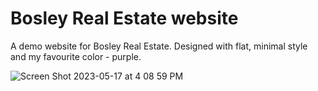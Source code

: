 # Bosley Real Estate website
A demo website for Bosley Real Estate. Designed with flat, minimal style and my favourite color - purple.

![Screen Shot 2023-05-17 at 4 08 59 PM](https://github.com/thuhale2210/Bosley-Real-Estate-website/assets/120136659/af7f5877-9945-4125-b269-4fd83245e4e3)
